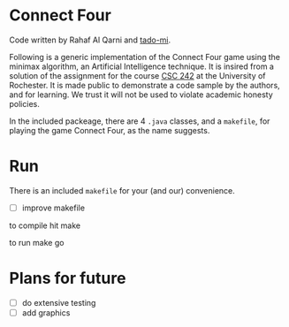 # Connect Four

Code written by Rahaf Al Qarni and [tado-mi](https://www.github.com/tado-mi).

Following is a generic implementation of the Connect Four game using the minimax algorithm, an Artificial Intelligence technique. It is insired from a solution of the assignment for the course [CSC 242](https://www.cs.rochester.edu/u/ferguson/csc/242/Spring2019/syllabus.html) at the University of Rochester. It is made public to demonstrate a code sample by the authors, and for learning. We trust it will not be used to violate academic honesty policies.

In the included packeage, there are 4 `.java` classes, and a `makefile`, for playing the game Connect Four, as the name suggests.

# Run

There is an included `makefile` for your (and our) convenience.
- [ ] improve makefile

to compile hit
	make

to run
	make go

# Plans for future
- [ ] do extensive testing
- [ ] add graphics
